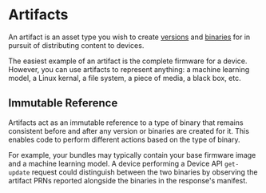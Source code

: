 # Artifacts

An artifact is an asset type you wish to create [versions](artifact-versions) and [binaries](binaries) for in pursuit of distributing content to devices.

The easiest example of an artifact is the complete firmware for a device. However, you can use artifacts to represent anything: a machine learning model, a Linux kernal, a file system, a piece of media, a black box, etc.

## Immutable Reference

Artifacts act as an immutable reference to a type of binary that remains consistent before and after any version or binaries are created for it. This enables code to perform different actions based on the type of binary.

For example, your bundles may typically contain your base firmware image and a machine learning model. A device performing a Device API `get-update` request could distinguish between the two binaries by observing the artifact PRNs reported alongside the binaries in the response's manifest.

